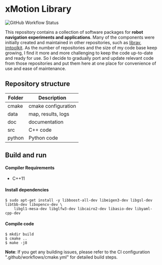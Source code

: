 # xMotion Library

![GitHub Workflow Status](https://github.com/rxdu/robosw/workflows/Main/badge.svg)

This repository contains a collection of software packages for **robot navigation experiments and applications**. Many of the
components were initially created and maintained in other repositories, such
as [librav](https://bitbucket.org/rdu/librav/src/next/), [imtoolkit](https://github.com/rxdu/imtoolkit). As the number of repositories and the size of my code base keep
growing, I find it more and more challenging to keep the code up-to-date and ready for use. So I decide to gradually
port and update relevant code from those repositories and put them here at one place for convenience of use and ease of
maintenance.

## Repository structure

| Folder | Description         |
|--------|---------------------|
| cmake  | cmake configuration |
| data   | map, results, logs  |
| doc    | documentation       |
| src    | C++ code            |
| python | Python code         |

## Build and run

#### Compiler Requirements

* C++11

#### Install dependencies

```
$ sudo apt-get install -y libboost-all-dev libeigen3-dev libgsl-dev libtbb-dev libopencv-dev \
    libgl1-mesa-dev libglfw3-dev libcairo2-dev libasio-dev libyaml-cpp-dev
```

#### Compile code

```
$ mkdir build
$ cmake ..
$ make -j8
```

**Note**: If you get any building issues, please refer to the CI configuration ".github/workflows/cmake.yml" for
detailed build steps.

